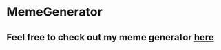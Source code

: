 # MemeGenerator

## Feel free to check out my meme generator <a href="https://krqply.github.io/MemeGenerator/" target="_blank">here</a>
